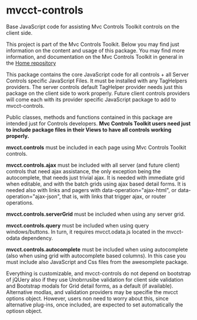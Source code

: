 # mvcct-controls
Base JavaScript code for assisting Mvc Controls Toolkit controls on the client side. 

This project is part of the Mvc Controls Toolkit. Below you may find just information on the content and 
usage of this package. You may find more information, and documentation on the Mvc Controls Toolkit in general
in the [Home repository](https://github.com/MvcControlsToolkit/Home)

This package contains the core JavaScript code for all controls + all Server Controls specific JavaScript Files. 
It must be installed with any TagHelpers providers. The server controls default TagHelper provider needs just this package on the client
side to work properly. Future client controls providers will come each with its provider specific JavaScript package 
to add to mvcct-controls.

Public classes, methods and functions contained in this package are intended just for Controls developers. 
**Mvc Controls Toolkit users need just to include package files in their Views to have all controls working 
properly.** 

**mvcct.controls** must be included in each page using Mvc Controls Toolkit controls.

**mvcct.controls.ajax** must be included with all server (and future client) controls that need ajax
 assistance, the only exception being the autocomplete, that needs just trivial ajax. 
 It is needed with immediate grid when editable, and with the batch grids using ajax based detail forms.
 It is needed also with links and pagers with data-operation="ajax-html", or data-operation="ajax-json", 
 that is, with links that trigger ajax, or router operations.

 **mvcct.controls.serverGrid** must be included when using any server grid.

 **mvcct.controls.query** must be included when using query windows/buttons. In turn, it requires  mvcct.odata.js located in the mvcct-odata dependency.

 **mvcct.controls.autocomplete** must be included when using autocomplete (also when using grid with autocomplete based columns).
 In this case you must include also JavaScript and Css files from the awesomplete package.

 Everything is customizable, and mvcct-controls do not depend on bootstrap of jQUery also if they use Unobrrusibe validation for client side 
 validation and Bootstrap modals for Grid detail forms, as a default (if available). Alternative modlas, and validation providers may be specifie the mvcct options object. 
 However, users non need to worry about this, since alternative plug-ins, once included, are expected to set 
 automatically the optiosn object.  

